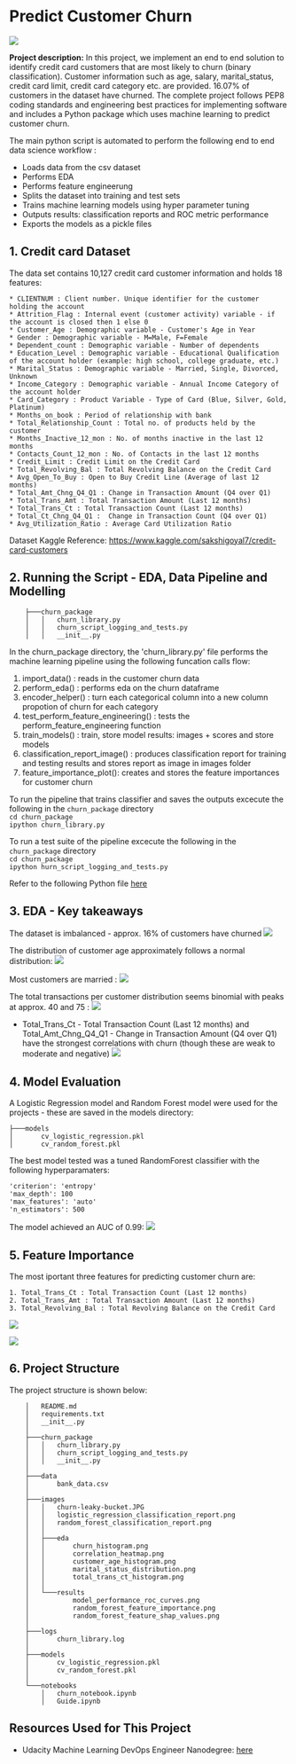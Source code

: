 # Predict Customer Churn

<kbd> <img src="https://github.com/ChristopherCochet/credit-card-churn-prediction-devops/blob/main/images/churn-leaky-bucket.JPG"/> </kbd>

**Project description:** In this project, we implement an end to end solution to identify credit card customers that are most likely to churn (binary classification). Customer information such  as age, salary, marital_status, credit card limit, credit card category etc. are provided. 16.07% of customers in the dataset have churned. The complete project follows PEP8 coding standards and engineering best practices for implementing software and includes a Python package which uses machine learning to predict customer churn. <br>

The main python script is automated to perform the following end to end data science workflow : 

* Loads data from the csv dataset
* Performs EDA
* Performs feature engineerung
* Splits the dataset into training and test sets
* Trains machine learning models using hyper parameter tuning
* Outputs results: classification reports and ROC metric performance
* Exports the models as a pickle files

## 1. Credit card Dataset

The data set contains 10,127 credit card customer information and holds 18 features:

```
* CLIENTNUM : Client number. Unique identifier for the customer holding the account
* Attrition_Flag : Internal event (customer activity) variable - if the account is closed then 1 else 0
* Customer_Age : Demographic variable - Customer's Age in Year
* Gender : Demographic variable - M=Male, F=Female
* Dependent_count : Demographic variable - Number of dependents
* Education_Level : Demographic variable - Educational Qualification of the account holder (example: high school, college graduate, etc.)
* Marital_Status : Demographic variable - Married, Single, Divorced, Unknown
* Income_Category : Demographic variable - Annual Income Category of the account holder
* Card_Category : Product Variable - Type of Card (Blue, Silver, Gold, Platinum)
* Months_on_book : Period of relationship with bank
* Total_Relationship_Count : Total no. of products held by the customer
* Months_Inactive_12_mon : No. of months inactive in the last 12 months
* Contacts_Count_12_mon : No. of Contacts in the last 12 months
* Credit_Limit : Credit Limit on the Credit Card
* Total_Revolving_Bal : Total Revolving Balance on the Credit Card
* Avg_Open_To_Buy : Open to Buy Credit Line (Average of last 12 months)
* Total_Amt_Chng_Q4_Q1 : Change in Transaction Amount (Q4 over Q1)
* Total_Trans_Amt : Total Transaction Amount (Last 12 months)
* Total_Trans_Ct : Total Transaction Count (Last 12 months)
* Total_Ct_Chng_Q4_Q1 :  Change in Transaction Count (Q4 over Q1)
* Avg_Utilization_Ratio : Average Card Utilization Ratio
```

Dataset Kaggle Reference: https://www.kaggle.com/sakshigoyal7/credit-card-customers

## 2. Running the Script - EDA, Data Pipeline and Modelling 

```
    ├───churn_package
    │   │   churn_library.py
    │   │   churn_script_logging_and_tests.py
    │   │   __init__.py
```

In the churn_package directory, the 'churn_library.py' file performs the machine learning pipeline using the following funcation calls flow:

1. import_data() : reads in the customer churn data
2. perform_eda() : performs eda on the churn dataframe
3. encoder_helper() : turn each categorical column into a new column propotion of churn for each category
4. test_perform_feature_engineering() : tests the perform_feature_engineering function
5. train_models() : train, store model results: images + scores and store models
6. classification_report_image() : produces classification report for training and testing results and stores report as image in images folder
7. feature_importance_plot(): creates and stores the feature importances for customer churn

To run the pipeline that trains classifier and saves the outputs excecute the following in the `churn_package` directory <br>
    ```cd churn_package``` <br>
    ```ipython churn_library.py```  

To run a test suite of the pipeline excecute the following in the `churn_package` directory <br>
    ```cd churn_package``` <br>
    ```ipython hurn_script_logging_and_tests.py```


Refer to the following Python file [here](https://github.com/ChristopherCochet/credit-card-churn-prediction-devops/tree/main/images/churn_package\churn_library.py)

## 3. EDA - Key takeaways

The dataset is imbalanced - approx. 16% of customers have churned
<kbd> <img src="https://github.com/ChristopherCochet/credit-card-churn-prediction-devops/blob/main/images/eda/churn_histogram.png"/> </kbd> 

The distribution of customer age approximately follows a normal distribution:
<kbd> <img src="https://github.com/ChristopherCochet/credit-card-churn-prediction-devops/blob/main/images/eda/customer_age_histogram.png"/> </kbd> 

Most customers are married : 
<kbd> <img src="https://github.com/ChristopherCochet/credit-card-churn-prediction-devops/blob/main/images/eda/marital_status_distribution.png"/> </kbd> 

The total transactions per customer distribution seems binomial with peaks at approx. 40 and 75 : 
<kbd> <img src="https://github.com/ChristopherCochet/credit-card-churn-prediction-devops/blob/main/images/eda/total_trans_ct_histogram.png"/> </kbd>  

* Total_Trans_Ct - Total Transaction Count (Last 12 months) and Total_Amt_Chng_Q4_Q1 - Change in Transaction Amount (Q4 over Q1) have the strongest correlations with churn (though these are weak to moderate and negative)
<kbd> <img src="https://github.com/ChristopherCochet/credit-card-churn-prediction-devops/blob/main/images/eda/correlation_heatmap.png"/> </kbd> 

## 4. Model Evaluation

A Logistic Regression model and Random Forest model were used for the projects - these are saved in the models directory: 
```
├───models
│       cv_logistic_regression.pkl
│       cv_random_forest.pkl
```

The best model tested was a tuned RandomForest classifier with the following hyperparamaters:
```
'criterion': 'entropy'
'max_depth': 100
'max_features': 'auto'
'n_estimators': 500
```

The model achieved an AUC of 0.99:
<kbd> <img src="https://github.com/ChristopherCochet/credit-card-churn-prediction-devops/blob/main/images/results/model_performance_roc_curves.png"/> </kbd> 

## 5. Feature Importance

The most iportant three features for predicting customer churn are:
```
1. Total_Trans_Ct : Total Transaction Count (Last 12 months) 
2. Total_Trans_Amt : Total Transaction Amount (Last 12 months)
3. Total_Revolving_Bal : Total Revolving Balance on the Credit Card
```
<kbd> <img src="https://github.com/ChristopherCochet/credit-card-churn-prediction-devops/blob/main/images/results/random_forest_feature_importance.png"/> </kbd>

<kbd> <img src="https://github.com/ChristopherCochet/credit-card-churn-prediction-devops/blob/main/images/results/random_forest_feature_shap_values.png"/> </kbd>

## 6. Project Structure

The project structure is shown below:

```
    │   README.md
    │   requirements.txt
    │   __init__.py
    │
    ├───churn_package
    │   │   churn_library.py
    │   │   churn_script_logging_and_tests.py
    │   │   __init__.py
    │
    ├───data
    │       bank_data.csv
    │
    ├───images
    │   │   churn-leaky-bucket.JPG
    │   │   logistic_regression_classification_report.png
    │   │   random_forest_classification_report.png
    │   │
    │   ├───eda
    │   │       churn_histogram.png
    │   │       correlation_heatmap.png
    │   │       customer_age_histogram.png
    │   │       marital_status_distribution.png
    │   │       total_trans_ct_histogram.png
    │   │
    │   └───results
    │           model_performance_roc_curves.png
    │           random_forest_feature_importance.png
    │           random_forest_feature_shap_values.png
    │
    ├───logs
    │       churn_library.log
    │
    ├───models
    │       cv_logistic_regression.pkl
    │       cv_random_forest.pkl
    │
    └───notebooks
        │   churn_notebook.ipynb
        │   Guide.ipynb
```

## Resources Used for This Project

* Udacity Machine Learning DevOps Engineer Nanodegree: [here](https://www.udacity.com/course/machine-learning-dev-ops-engineer-nanodegree--nd0821) <br>
